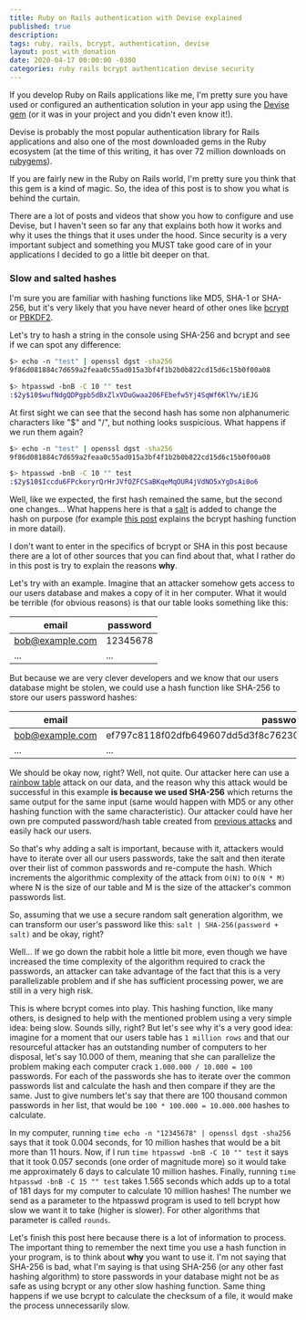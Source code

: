 ```yaml
---
title: Ruby on Rails authentication with Devise explained
published: true
description:
tags: ruby, rails, bcrypt, authentication, devise
layout: post_with_donation
date: 2020-04-17 00:00:00 -0300
categories: ruby rails bcrypt authentication devise security
---
```


If you develop Ruby on Rails applications like me, I'm pretty sure you have used or configured an authentication solution in your app using the [Devise gem](https://github.com/heartcombo/devise) (or it was in your project and you didn't even know it!).

Devise is probably the most popular authentication library for Rails applications and also one of the most downloaded gems in the Ruby ecosystem (at the time of this writing, it has over 72 million downloads on [rubygems](https://rubygems.org/gems/devise)).

If you are fairly new in the Ruby on Rails world, I'm pretty sure you think that this gem is a kind of magic. So, the idea of this post is to show you what is behind the curtain.

There are a lot of posts and videos that show you how to configure and use Devise, but I haven't seen so far any that explains both how it works and why it uses the things that it uses under the hood. Since security is a very important subject and something you MUST take good care of in your applications I decided to go a little bit deeper on that.

### Slow and salted hashes

I'm sure you are familiar with hashing functions like MD5, SHA-1 or SHA-256, but it's very likely that you have never heard of other ones like [bcrypt](https://en.wikipedia.org/wiki/Bcrypt) or [PBKDF2](https://en.wikipedia.org/wiki/PBKDF2).

Let's try to hash a string in the console using SHA-256 and bcrypt and see if we can spot any difference:

```bash
$> echo -n "test" | openssl dgst -sha256
9f86d081884c7d659a2feaa0c55ad015a3bf4f1b2b0b822cd15d6c15b0f00a08

$> htpasswd -bnB -C 10 "" test
:$2y$10$wufNdgQDPgpb5dBxZlxVDuGwaa206FEbefw5Yj4SqWf6KlYw/iEJG
```

At first sight we can see that the second hash has some non alphanumeric characters like "$" and "/", but nothing looks suspicious. What happens if we run them again?

```bash
$> echo -n "test" | openssl dgst -sha256
9f86d081884c7d659a2feaa0c55ad015a3bf4f1b2b0b822cd15d6c15b0f00a08

$> htpasswd -bnB -C 10 "" test
:$2y$10$Iccdu6FPckoryrQrHrJVfOZFCSaBKqeMqOUR4jVdNO5xYgDsAi0o6
```

Well, like we expected, the first hash remained the same, but the second one changes... What happens here is that a [salt](https://en.wikipedia.org/wiki/Salt_(cryptography)) is added to change the hash on purpose (for example [this post](https://dev.to/alvesjtiago/how-does-devise-keep-your-passwords-safe-54go) explains the bcrypt hashing function in more datail).

I don't want to enter in the specifics of bcrypt or SHA in this post because there are a lot of other sources that you can find about that, what I rather do in this post is try to explain the reasons **why**.

Let's try with an example. Imagine that an attacker somehow gets access to our users database and makes a copy of it in her computer. What it would be terrible (for obvious reasons) is that our table looks something like this:

| email           | password |
|-----------------|----------|
| bob@example.com | 12345678 |
| ...             | ...      |

But because we are very clever developers and we know that our users database might be stolen, we could use a hash function like SHA-256 to store our users password hashes:

| email           | password |
|-----------------|----------|
| bob@example.com | ef797c8118f02dfb649607dd5d3f8c7623048c9c063d532cc95c5ed7a898a64f |
| ...             | ...      |

We should be okay now, right? Well, not quite. Our attacker here can use a [rainbow table](https://en.wikipedia.org/wiki/Rainbow_table) attack on our data, and the reason why this attack would be successful in this example **is because we used SHA-256** which returns the same output for the same input (same would happen with MD5 or any other hashing function with the same characteristic). Our attacker could have her own pre computed password/hash table created from [previous attacks](https://haveibeenpwned.com/Passwords) and easily hack our users.

So that's why adding a salt is important, because with it, attackers would have to iterate over all our users passwords, take the salt and then iterate over their list of common passwords and re-compute the hash. Which increments the algorithmic complexity of the attack from `O(N)` to `O(N * M)` where N is the size of our table and M is the size of the attacker's common passwords list.

So, assuming that we use a secure random salt generation algorithm, we can transform our user's password like this: `salt | SHA-256(password + salt)` and be okay, right?

Well... If we go down the rabbit hole a little bit more, even though we have increased the time complexity of the algorithm required to crack the passwords, an attacker can take advantage of the fact that this is a very parallelizable problem and if she has sufficient processing power, we are still in a very high risk.

This is where bcrypt comes into play. This hashing function, like many others, is designed to help with the mentioned problem using a very simple idea: being slow. Sounds silly, right? But let's see why it's a very good idea: imagine for a moment that our users table has `1 million rows` and that our resourceful attacker has an outstanding number of computers to her disposal, let's say 10.000 of them, meaning that she can parallelize the problem making each computer crack `1.000.000 / 10.000 = 100` passwords. For each of the passwords she has to iterate over the common passwords list and calculate the hash and then compare if they are the same. Just to give numbers let's say that there are 100 thousand common passwords in her list, that would be `100 * 100.000 = 10.000.000` hashes to calculate.

In my computer, running `time echo -n "12345678" | openssl dgst -sha256` says that it took 0.004 seconds, for 10 million hashes that would be a bit more than 11 hours. Now, if I run `time htpasswd -bnB -C 10 "" test` it says that it took 0.057 seconds (one order of magnitude more) so it would take me approximately 6 days to calculate 10 million hashes. Finally, running `time htpasswd -bnB -C 15 "" test` takes 1.565 seconds which adds up to a total of 181 days for my computer to calculate 10 million hashes! The number we send as a parameter to the htpasswd program is used to tell bcrypt how slow we want it to take (higher is slower). For other algorithms that parameter is called `rounds`.

Let's finish this post here because there is a lot of information to process. The important thing to remember the next time you use a hash function in your program, is to think about **why** you want to use it. I'm not saying that SHA-256 is bad, what I'm saying is that using SHA-256 (or any other fast hashing algorithm) to store passwords in your database might not be as safe as using bcrypt or any other slow hashing function. Same thing happens if we use bcrypt to calculate the checksum of a file, it would make the process unnecessarily slow.
